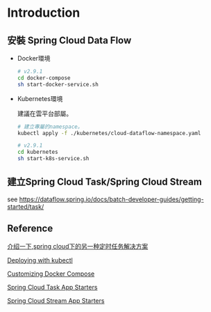 # Introduction

## 安裝 Spring Cloud Data Flow

* Docker環境
  
  ```sh
  # v2.9.1
  cd docker-compose
  sh start-docker-service.sh
  ```

* Kubernetes環境

  建議在雲平台部屬。

  ```sh
  # 建立專屬的namespace。
  kubectl apply -f ./kubernetes/cloud-dataflow-namespace.yaml

  # v2.9.1
  cd kubernetes
  sh start-k8s-service.sh
  ```

## 建立Spring Cloud Task/Spring Cloud Stream

see <https://dataflow.spring.io/docs/batch-developer-guides/getting-started/task/>

## Reference

[介绍一下,spring cloud下的另一种定时任务解决方案](https://blog.csdn.net/puhaiyang/article/details/114901297)

[Deploying with kubectl](https://dataflow.spring.io/docs/installation/kubernetes/kubectl/)

[Customizing Docker Compose](https://dataflow.spring.io/docs/installation/local/docker-customize/)

[Spring Cloud Task App Starters](https://spring.io/projects/spring-cloud-task-app-starters)

[Spring Cloud Stream App Starters](https://spring.io/projects/spring-cloud-stream-app-starters)
